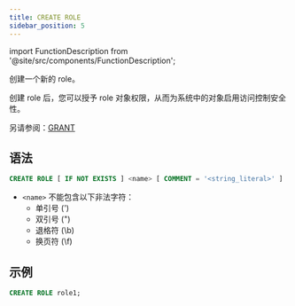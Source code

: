 ```yaml
---
title: CREATE ROLE
sidebar_position: 5
---
```

import FunctionDescription from '@site/src/components/FunctionDescription';

<FunctionDescription description="Introduced or updated: v1.2.703"/>

创建一个新的 role。

创建 role 后，您可以授予 role 对象权限，从而为系统中的对象启用访问控制安全性。

另请参阅：[GRANT](10-grant.md)

## 语法

```sql
CREATE ROLE [ IF NOT EXISTS ] <name> [ COMMENT = '<string_literal>' ]
```

- `<name>` 不能包含以下非法字符：
    - 单引号 (')
    - 双引号 (")
    - 退格符 (\b)
    - 换页符 (\f)

## 示例

```sql
CREATE ROLE role1;
```